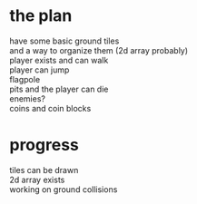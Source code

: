 # the plan
have some basic ground tiles<br/>
and a way to organize them (2d array probably)<br/>
player exists and can walk<br/>
player can jump<br/>
flagpole<br/>
pits and the player can die<br/>
enemies?<br/>
coins and coin blocks<br/>
# progress
tiles can be drawn<br/>
2d array exists<br/>
working on ground collisions
